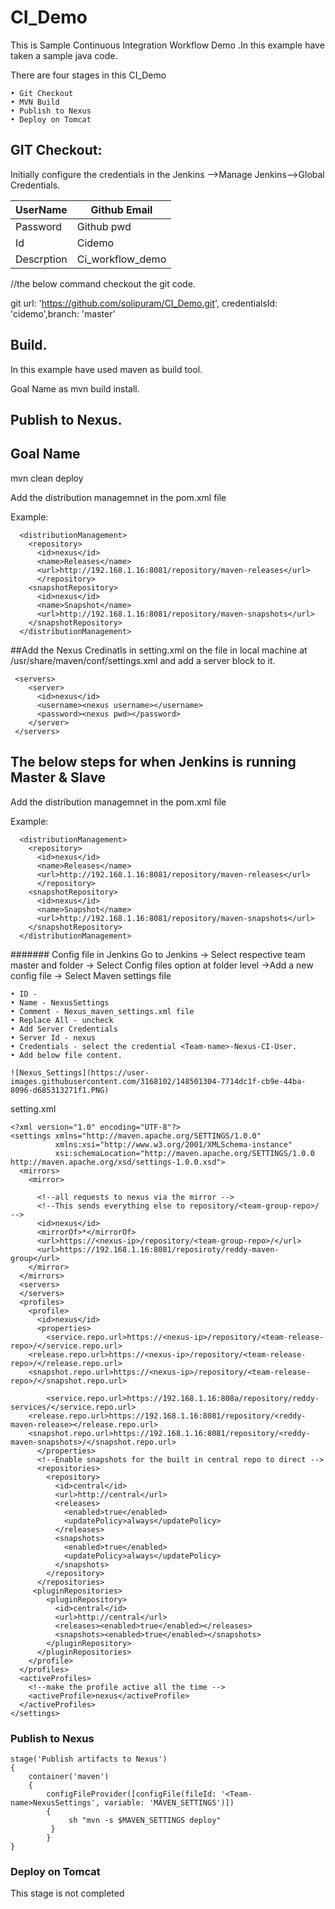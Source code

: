 # CI_Demo

This is Sample Continuous Integration Workflow Demo .In this example have taken a sample java code.

There are four stages in this CI_Demo

	• Git Checkout 
	• MVN Build
	• Publish to Nexus
	• Deploy on Tomcat

## GIT Checkout:

Initially configure the credentials in the Jenkins -->Manage Jenkins-->Global Credentials.

| UserName      | Github Email |
| ---           | ---       |
| Password      | Github pwd |
| Id            | Cidemo|
| Descrption    | Ci_workflow_demo|

//the below command checkout the git code.

git url: 'https://github.com/solipuram/CI_Demo.git', credentialsId: 'cidemo',branch: 'master'

## Build.

In this example have used maven as build tool.

Goal Name as mvn build install.

## Publish to Nexus.

## Goal Name
mvn clean deploy 

Add the distribution managemnet in the pom.xml file

Example:
```
  <distributionManagement>
    <repository>
      <id>nexus</id>
      <name>Releases</name>
      <url>http://192.168.1.16:8081/repository/maven-releases</url>
      </repository>
    <snapshotRepository>
      <id>nexus</id>
      <name>Snapshot</name>
      <url>http://192.168.1.16:8081/repository/maven-snapshots</url>
    </snapshotRepository>
  </distributionManagement>
```

##Add the Nexus Credinatls in setting.xml on the 
file in local machine at  /usr/share/maven/conf/settings.xml and add a server block to it.
```
 <servers>
    <server>
      <id>nexus</id>
      <username><nexus username></username>
      <password><nexus pwd></password>
    </server>
 </servers>
```



## The below steps for when Jenkins is running Master & Slave

Add the distribution managemnet in the pom.xml file

Example:
```
  <distributionManagement>
    <repository>
      <id>nexus</id>
      <name>Releases</name>
      <url>http://192.168.1.16:8081/repository/maven-releases</url>
      </repository>
    <snapshotRepository>
      <id>nexus</id>
      <name>Snapshot</name>
      <url>http://192.168.1.16:8081/repository/maven-snapshots</url>
    </snapshotRepository>
  </distributionManagement>
```


####### Config file in Jenkins 
Go to Jenkins -> Select respective team master and folder -> Select Config files option at folder level ->Add a new config file -> Select Maven settings file  

```
• ID -
• Name - NexusSettings
• Comment - Nexus_maven_settings.xml file
• Replace All - uncheck
• Add Server Credentials
• Server Id - nexus
• Credentials - select the credential <Team-name>-Nexus-CI-User.
• Add below file content.

![Nexus_Settings](https://user-images.githubusercontent.com/3168102/148501304-7714dc1f-cb9e-44ba-8096-d685313271f1.PNG)

```

setting.xml

```
<?xml version="1.0" encoding="UTF-8"?>
<settings xmlns="http://maven.apache.org/SETTINGS/1.0.0"
          xmlns:xsi="http://www.w3.org/2001/XMLSchema-instance"
          xsi:schemaLocation="http://maven.apache.org/SETTINGS/1.0.0 http://maven.apache.org/xsd/settings-1.0.0.xsd">
  <mirrors>
    <mirror>

      <!--all requests to nexus via the mirror -->
      <!--This sends everything else to repository/<team-group-repo>/ -->
      <id>nexus</id>
      <mirrorOf>*</mirrorOf>
      <url>https://<nexus-ip>/repository/<team-group-repo>/</url>
      <url>https://192.168.1.16:8081/reposiroty/reddy-maven-group</url>
    </mirror>
  </mirrors>
  <servers>
  </servers>
  <profiles>
    <profile>
      <id>nexus</id>
      <properties>
        <service.repo.url>https://<nexus-ip>/repository/<team-release-repo>/</service.repo.url>
	<release.repo.url>https://<nexus-ip>/repository/<team-release-repo>/</release.repo.url>
	<snapshot.repo.url>https://<nexus-ip>/repository/<team-release-repo>/</snapshot.repo.url>
	
        <service.repo.url>https://192.168.1.16:808a/repository/reddy-services/</service.repo.url>
	<release.repo.url>https://192.168.1.16:8081/repository/<reddy-maven-release></release.repo.url>
	<snapshot.repo.url>https://192.168.1.16:8081/repository/<reddy-maven-snapshots>/</snapshot.repo.url>
      </properties>
      <!--Enable snapshots for the built in central repo to direct -->
      <repositories>
        <repository>
          <id>central</id>
          <url>http://central</url>
          <releases>
            <enabled>true</enabled>
            <updatePolicy>always</updatePolicy>
          </releases>
          <snapshots>
            <enabled>true</enabled>
            <updatePolicy>always</updatePolicy>
          </snapshots>
        </repository>
      </repositories>
     <pluginRepositories>
        <pluginRepository>
          <id>central</id>
          <url>http://central</url>
          <releases><enabled>true</enabled></releases>
          <snapshots><enabled>true</enabled></snapshots>
        </pluginRepository>
      </pluginRepositories>
    </profile>
  </profiles>
  <activeProfiles>
    <!--make the profile active all the time -->
    <activeProfile>nexus</activeProfile>
  </activeProfiles>
</settings>

```


### Publish to Nexus

```
stage('Publish artifacts to Nexus')
{
	container('maven') 
	{
		configFileProvider([configFile(fileId: '<Team-name>NexusSettings', variable: 'MAVEN_SETTINGS')])
		{
		     sh "mvn -s $MAVEN_SETTINGS deploy"
		 }
        }
}
```


###  Deploy on Tomcat

This stage is not completed
